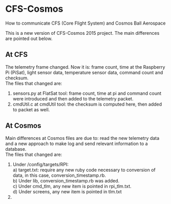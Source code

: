 # CFS-Cosmos
How to communicate CFS (Core Flight System) and Cosmos Ball Aerospace

This is a new version of CFS-Cosmos 2015 project. The main differences are pointed out below.

## At CFS
The telemetry frame changed. Now it is: frame count, time at the Raspberry Pi (PiSat), light sensor data, temperature sensor data, command count and checksum. <br />
The files that changed are:<br />
1. sensors.py at FlatSat tool: frame count, time at pi and command count were introduced and then added to the telemetry packet.<br />
2. cmdUtil.c at cmdUtil tool: the checksum is computed here, then added to packet as well.<br />

## At Cosmos
Main differences at Cosmos files are due to: read the new telemetry data and a new approach to make log and send relevant information to a database.<br />
The files that changed are:<br />
1. Under <cosmos folder>/config/targets/RPI: <br />
  a) target.txt: require any new ruby code necessary to conversion of data, in this case, conversion_timestamp.rb.<br />
  b) Under lib, conversion_timestamp.rb was added.<br />
  c) Under cmd_tlm, any new item is pointed in rpi_tlm.txt. <br />
  d) Under screens, any new item is pointed in tlm.txt <br />
2. 

